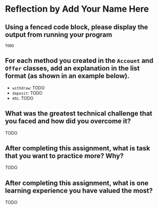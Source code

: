 # Reflection by Add Your Name Here

## Using a fenced code block, please display the output from running your program

```
TODO

```

## For each method you created in the `Account` and `Offer` classes, add an explanation in the list format (as shown in an example below).

- `withdraw`: TODO
- `deposit`: TODO
- etc. TODO

## What was the greatest technical challenge that you faced and how did you overcome it?

TODO

## After completing this assignment, what is task that you want to practice more? Why?

TODO

## After completing this assignment, what is one learning experience you have valued the most?

TODO
